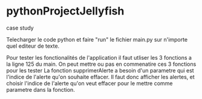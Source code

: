 # pythonProjectJellyfish
case study


Telecharger le code python et faire "run" le fichier main.py sur n'importe quel editeur de texte.

Pour tester les fonctionalités de l'application il faut utliser les 3 fonctions a la ligne 125 du main. On peut mettre ou pas en commenatire ces 3 fonctions pour les tester
La fonction supprimerAlerte a besoin d'un parametre qui est l'indice de l'alerte qu'on souhaite effacer. Il faut donc afficher les alertes, et choisir l'indice de l'alerte qu'on veut effacer pour le mettre comme parametre dans la fonction.
